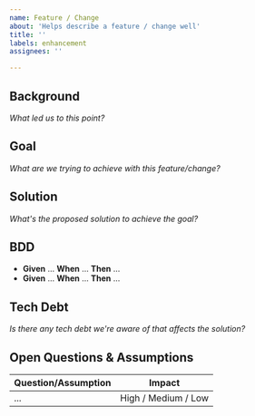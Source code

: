 ```yaml
---
name: Feature / Change
about: 'Helps describe a feature / change well'
title: ''
labels: enhancement
assignees: ''

---
```


## Background
*What led us to this point?*

## Goal
*What are we trying to achieve with this feature/change?*

## Solution
*What's the proposed solution to achieve the goal?*

## BDD
- **Given** ...
  **When** ...
  **Then** ...
- **Given** ...
  **When** ...
  **Then** ...

## Tech Debt
*Is there any tech debt we're aware of that affects the solution?*

## Open Questions & Assumptions
| Question/Assumption | Impact |
|---------------------|--------|
| ...                 | High / Medium / Low |
